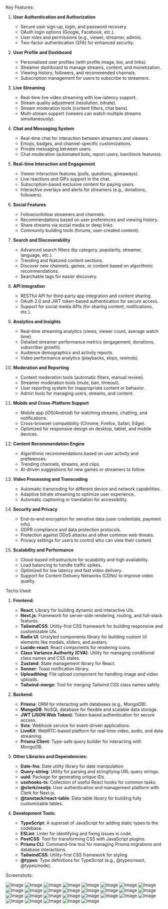 Key Features:

1. **User Authentication and Authorization**
   - Secure user sign-up, login, and password recovery.
   - OAuth login options (Google, Facebook, etc.).
   - User roles and permissions (e.g., viewer, streamer, admin).
   - Two-factor authentication (2FA) for enhanced security.

2. **User Profile and Dashboard**
   - Personalized user profiles (with profile image, bio, and links).
   - Streamer dashboard to manage streams, content, and monetization.
   - Viewing history, followers, and recommended channels.
   - Subscription management for users to subscribe to streamers.

3. **Live Streaming**
   - Real-time live video streaming with low-latency support.
   - Stream quality adjustment (resolution, bitrate).
   - Stream moderation tools (content filters, chat bans).
   - Multi-stream support (viewers can watch multiple streams simultaneously).

4. **Chat and Messaging System**
   - Real-time chat for interaction between streamers and viewers.
   - Emojis, badges, and channel-specific customizations.
   - Private messaging between users.
   - Chat moderation (automated bots, report users, ban/block features).

5. **Real-time Interaction and Engagement**
   - Viewer interaction features (polls, questions, giveaways).
   - Live reactions and GIFs support in the chat.
   - Subscription-based exclusive content for paying users.
   - Interactive overlays and alerts for streamers (e.g., donations, followers).

6. **Social Features**
   - Follow/unfollow streamers and channels.
   - Recommendations based on user preferences and viewing history.
   - Share streams via social media or deep links.
   - Community building tools (forums, user-created content).

7. **Search and Discoverability**
    - Advanced search filters (by category, popularity, streamer, language, etc.).
    - Trending and featured content sections.
    - Discover new channels, games, or content based on algorithmic recommendations.
    - Searchable tags for easier discovery.

8. **API Integration**
    - RESTful API for third-party app integration and content sharing.
    - OAuth 2.0 and JWT token-based authentication for secure access.
    - Support for social media APIs (for sharing content, notifications, etc.).

9. **Analytics and Insights**
    - Real-time streaming analytics (views, viewer count, average watch time).
    - Detailed streamer performance metrics (engagement, donations, subscriber growth).
    - Audience demographics and activity reports.
    - Video performance analytics (playbacks, skips, rewinds).

10. **Moderation and Reporting**
    - Content moderation tools (automatic filters, manual review).
    - Streamer moderation tools (mute, ban, timeout).
    - User reporting system for inappropriate content or behavior.
    - Admin tools for managing users, streams, and content.

11. **Mobile and Cross-Platform Support**
    - Mobile app (iOS/Android) for watching streams, chatting, and notifications.
    - Cross-browser compatibility (Chrome, Firefox, Safari, Edge).
    - Optimized for responsive design on desktop, tablet, and mobile devices.

12. **Content Recommendation Engine**
    - Algorithmic recommendations based on user activity and preferences.
    - Trending channels, streams, and clips.
    - AI-driven suggestions for new games or streamers to follow.
    
13. **Video Processing and Transcoding**
    - Automatic transcoding for different device and network capabilities.
    - Adaptive bitrate streaming to optimize user experience.
    - Automatic captioning or translation for accessibility.

14. **Security and Privacy**
    - End-to-end encryption for sensitive data (user credentials, payment info).
    - GDPR compliance and data protection protocols.
    - Protection against DDoS attacks and other common web threats.
    - Privacy settings for users to control who can view their content.

15. **Scalability and Performance**
    - Cloud-based infrastructure for scalability and high availability.
    - Load balancing to handle traffic spikes.
    - Optimized for low latency and fast video delivery.
    - Support for Content Delivery Networks (CDNs) to improve video quality.

Techs Used:

1. **Frontend:**
   - **React**: Library for building dynamic and interactive UIs.
   - **Next.js**: Framework for server-side rendering, routing, and full-stack features.
   - **TailwindCSS**: Utility-first CSS framework for building responsive and customizable UIs.
   - **Radix UI**: Unstyled components library for building custom UI elements like modals, sliders, and avatars.
   - **Lucide-react**: React components for rendering icons.
   - **Class Variance Authority (CVA)**: Utility for managing conditional class names and CSS states.
   - **Zustand**: State management library for React.
   - **Sonner**: Toast notification library.
   - **Uploadthing**: File upload component for handling image and video uploads.
   - **Tailwind-merge**: Tool for merging Tailwind CSS class names safely.

2. **Backend:**
   - **Prisma**: ORM for interacting with databases (e.g., MongoDB).
   - **MongoDB**: NoSQL database for flexible and scalable data storage.
   - **JWT (JSON Web Token)**: Token-based authentication for secure access.
   - **Svix**: Webhook service for event-driven applications.
   - **LiveKit**: WebRTC-based platform for real-time video, audio, and data streaming.
   - **Prisma Client**: Type-safe query builder for interacting with MongoDB.

3. **Other Libraries and Dependencies:**
   - **Date-fns**: Date utility library for date manipulation.
   - **Query-string**: Utility for parsing and stringifying URL query strings.
   - **uuid**: Package for generating unique IDs.
   - **usehooks-ts**: Collection of useful React hooks for common tasks.
   - **@clerk/nextjs**: User authentication and management platform with Clerk for Next.js.
   - **@tanstack/react-table**: Data table library for building fully customizable tables.

4. **Development Tools:**
   - **TypeScript**: A superset of JavaScript for adding static types to the codebase.
   - **ESLint**: Linter for identifying and fixing issues in code.
   - **PostCSS**: Tool for transforming CSS with JavaScript plugins.
   - **Prisma CLI**: Command-line tool for managing Prisma migrations and database interactions.
   - **TailwindCSS**: Utility-first CSS framework for styling.
   - **@types**: Type definitions for TypeScript (e.g., @types/react, @types/node).
  
Screenshots: 

  ![Image](https://github.com/user-attachments/assets/cc9a8959-f98b-46dc-8bce-81bc933e5203)
  ![Image](https://github.com/user-attachments/assets/b628bc62-3f1a-497f-b18b-797e9fc53a95)
  ![Image](https://github.com/user-attachments/assets/9864f75b-e158-41b9-b48c-d1724a02c446)
  ![Image](https://github.com/user-attachments/assets/373dd794-2648-4c76-be07-9b7ed1bc9182)
  ![Image](https://github.com/user-attachments/assets/6ed08563-bb30-4fcd-9c85-82b28f52d996)
  ![Image](https://github.com/user-attachments/assets/788a96c6-b8bc-47d7-b929-6ff8f822bc25)
  ![Image](https://github.com/user-attachments/assets/af945d18-c3b7-404b-a964-01eeac4ed445)
  ![Image](https://github.com/user-attachments/assets/8a4b6d54-20c5-4e44-a21f-87a72fd0cc4f)
  ![Image](https://github.com/user-attachments/assets/481f5f75-6186-4e3c-a255-c384eeb95365)
  ![Image](https://github.com/user-attachments/assets/ed11a1d2-0a4f-4495-b6e5-0ddc2f56f5f7)
  ![Image](https://github.com/user-attachments/assets/71de5b26-772a-467c-a89a-15768c442b6a)
  ![Image](https://github.com/user-attachments/assets/a14dc2b0-69a1-4a87-8e0b-854842c7b34f)
  ![Image](https://github.com/user-attachments/assets/4ef3a339-7811-48d7-b46d-fca3675cfe0f)
  ![Image](https://github.com/user-attachments/assets/0e1959c8-aa7c-4f30-80bc-664150877bc6)
  ![Image](https://github.com/user-attachments/assets/e4ef4183-78d2-4d0b-96f5-87e483cfcebf)
  ![Image](https://github.com/user-attachments/assets/1da8217d-279c-40bf-b78c-92b981311afa)
  ![Image](https://github.com/user-attachments/assets/bfe1fc31-0cf1-4abe-9336-730869022082)
  ![Image](https://github.com/user-attachments/assets/6a208ca4-024e-47e3-998c-3e5965ad0c93)
  ![Image](https://github.com/user-attachments/assets/ef62d9dc-b169-4409-809c-ec39e7825c09)
  ![Image](https://github.com/user-attachments/assets/4b0d5c6e-1d34-45c1-bf16-9390f0235339)
  ![Image](https://github.com/user-attachments/assets/37921892-dc58-456f-a4f7-4056ee53acd6)
  ![Image](https://github.com/user-attachments/assets/b79f4dff-5c6d-4a77-b364-22c2bb18d7e4)
  ![Image](https://github.com/user-attachments/assets/46919fc5-1eda-494c-9cc7-091997960aef)
  ![Image](https://github.com/user-attachments/assets/3c860034-7db4-4d2c-8ed4-645dcf7eee47)
  ![Image](https://github.com/user-attachments/assets/c11f38b5-da66-4bda-8339-0454e8084926)
  ![Image](https://github.com/user-attachments/assets/9f3b5f35-729a-4748-9e66-a49fa9e562b2)
  ![Image](https://github.com/user-attachments/assets/b3bb00af-fa84-4f3f-9b0f-f28fa265f3af)
  ![Image](https://github.com/user-attachments/assets/35ad9552-3448-48da-a2dd-c329e8b16aa8)
  ![Image](https://github.com/user-attachments/assets/306cde63-b684-4980-aeb3-ec7c36274e2c)

